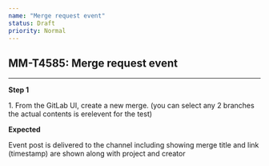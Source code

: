 ```yaml
---
name: "Merge request event"
status: Draft
priority: Normal
---
```


## MM-T4585: Merge request event

---

**Step 1**

1\. From the GitLab UI, create a new merge. (you can select any 2 branches the actual contents is erelevent for the test)

**Expected**

Event post is delivered to the channel including showing merge title and link (timestamp) are shown along with project and creator
